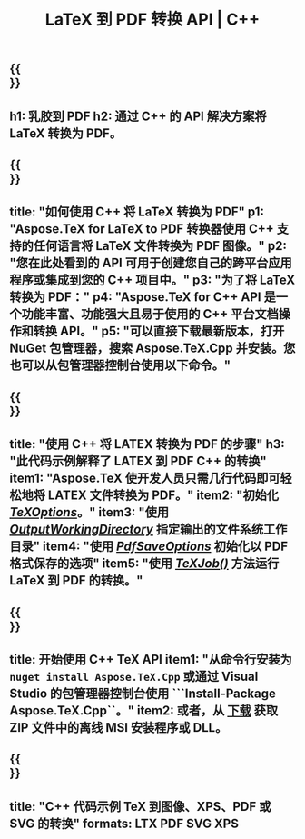 ﻿---
translation: true
template: /_templates/_conversion-child-cpp.md
title: LaTeX 到 PDF 转换 API | C++
description: LaTeX 到 PDF 的转换功能。将此本地 C++ 库集成到您的项目中，或使用跨平台应用程序将 LaTeX 转换为 PDF。
keywords: latex to pdf api cpp, latex2pdf 集成 c++
url: /cpp/conversion/latex-to-pdf/
family: tex
platformtag: cpp
feature: conversion
informat: LATEX
outformat: PDF
otherformats: BMP PNG JPEG TIFF SVG XPS
---

{{<section banner>}}
---
h1: 乳胶到 PDF
h2: 通过 C++ 的 API 解决方案将 LaTeX 转换为 PDF。
---

{{<section overview>}}
---
title: "如何使用 C++ 将 LaTeX 转换为 PDF"
p1: "Aspose.TeX for LaTeX to PDF 转换器使用 C++ 支持的任何语言将 LaTeX 文件转换为 PDF 图像。"
p2: "您在此处看到的 API 可用于创建您自己的跨平台应用程序或集成到您的 C++ 项目中。"
p3: "为了将 LaTeX 转换为 PDF："
p4: "Aspose.TeX for C++ API 是一个功能丰富、功能强大且易于使用的 C++ 平台文档操作和转换 API。"
p5: "可以直接下载最新版本，打开 NuGet 包管理器，搜索 Aspose.TeX.Cpp 并安装。您也可以从包管理器控制台使用以下命令。"
---

{{<section feature1>}}
---
title: "使用 C++ 将 LATEX 转换为 PDF 的步骤"
h3: "此代码示例解释了 LATEX 到 PDF C++ 的转换"
item1: "Aspose.TeX 使开发人员只需几行代码即可轻松地将 LATEX 文件转换为 PDF。"
item2: "初始化 [*TeXOptions*](https://reference.aspose.com/tex/cpp/class/aspose.te_x.te_x_options)。"
item3: "使用 [*OutputWorkingDirectory*](https://reference.aspose.com/tex/cpp/class/aspose.te_x.te_x_options#aa4f4ea6dab7db5ba1b40800495f16f63) 指定输出的文件系统工作目录"
item4: "使用 [*PdfSaveOptions*](https://reference.aspose.com/tex/cpp/class/aspose.te_x.presentation.image.pdf_save_options) 初始化以 PDF 格式保存的选项"
item5: "使用 [*TeXJob()*](https://reference.aspose.com/tex/cpp/class/aspose.te_x.te_x_job) 方法运行 LaTeX 到 PDF 的转换。"
---

{{<section feature2>}}
---
title: 开始使用 C++ TeX API
item1: "从命令行安装为 ```nuget install Aspose.TeX.Cpp``` 或通过 Visual Studio 的包管理器控制台使用 ```Install-Package Aspose.TeX.Cpp``。"
item2: 或者，从 [下载](https://releases.aspose.com/tex/cpp) 获取 ZIP 文件中的离线 MSI 安装程序或 DLL。
---

{{<section widget>}}
---
title: "C++ 代码示例 TeX 到图像、XPS、PDF 或 SVG 的转换"
formats: LTX PDF SVG XPS
---
